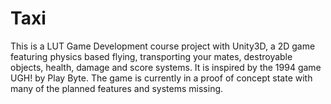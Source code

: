 # Taxi

This is a LUT Game Development course project with Unity3D, a 2D game featuring physics based flying, transporting your mates, destroyable objects, health, damage and score systems. It is inspired by the 1994 game UGH! by Play Byte. The game is currently in a proof of concept state with many of the planned features and systems missing.
